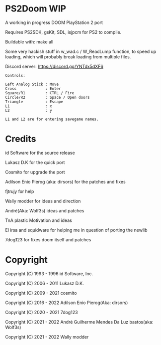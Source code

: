 PS2Doom WIP
===========

A working in progress DOOM PlayStation 2 port

Requires PS2SDK, gsKit, SDL, isjpcm for PS2 to compile.

Buildable with: make all

Some very hackish stuff in w_wad.c / W_ReadLump function, to speed up loading,
which will probably break loading from multiple files.

Discord server: https://discord.gg/YNTdx5dXF6

```
Controls:

Left Analog Stick : Move
Cross             : Enter 
Square/R1         : CTRL / Fire
Circle/R2         : Space / Open doors
Triangle          : Escape
L1                : x
L2                : y 

L1 and L2 are for entering savegame names.  
```

Credits
=======

id Software for the source release

Lukasz D.K for the quick port

Cosmito for upgrade the port

Adilson Enio Pierog (aka: dirsors) for the patches and fixes

fjtrujy for help

Wally modder for ideas and direction

André(Aka: Wolf3s) ideas and patches

TnA plastic Motivation and ideas

El irsa and squidware for helping me in question of porting the newlib

7dog123 for fixes doom itself and patches

Copyright
=========

Copyright (C) 1993 - 1996 id Software, Inc.

Copyright (C) 2006 - 2011 Lukasz D.K.

Copyright (C) 2009 - 2021 cosmito

Copyright (C) 2016 - 2022 Adilson Enio Pierog(Aka: dirsors)

Copyright (C) 2020 - 2021 7dog123

Copyright (C) 2021 - 2022 André Guilherme Mendes Da Luz bastos(aka: Wolf3s)

Copyright (C) 2021 - 2022 Wally modder
